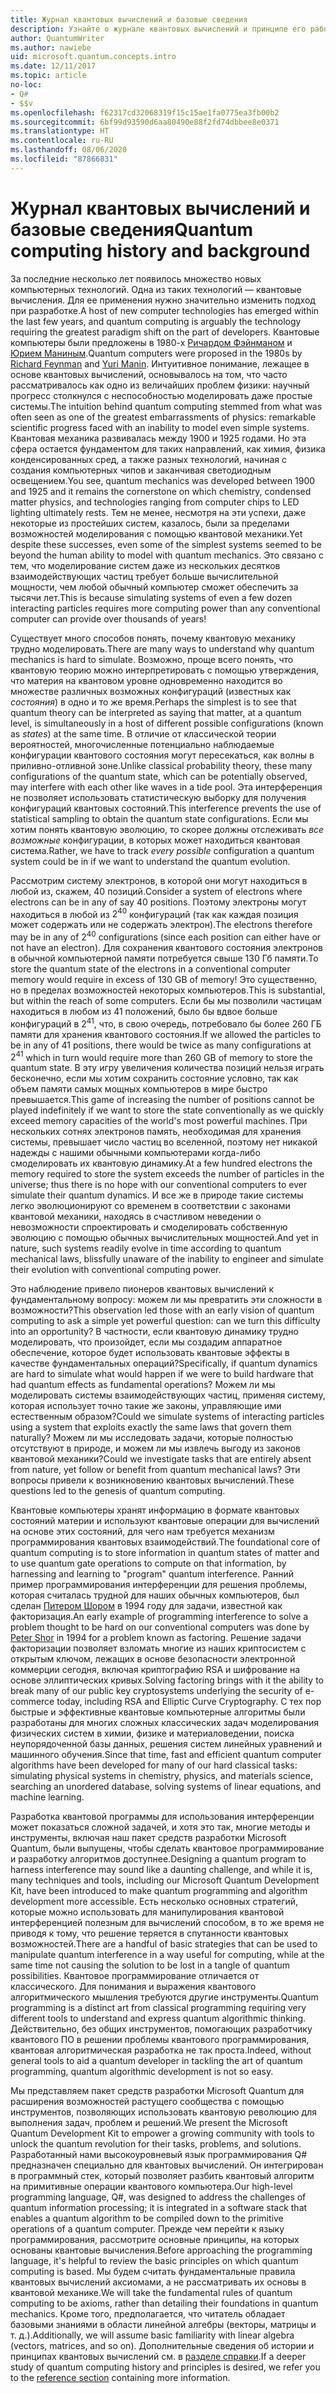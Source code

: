 ```yaml
---
title: Журнал квантовых вычислений и базовые сведения
description: Узнайте о журнале квантовых вычислений и принципе его работы, а также о пакете средств разработки Microsoft Quantum.
author: QuantumWriter
ms.author: nawiebe
uid: microsoft.quantum.concepts.intro
ms.date: 12/11/2017
ms.topic: article
no-loc:
- Q#
- $$v
ms.openlocfilehash: f62317cd32068319f15c15ae1fa0775ea3fb00b2
ms.sourcegitcommit: 6bf99d93590d6aa80490e88f2fd74dbbee8e0371
ms.translationtype: HT
ms.contentlocale: ru-RU
ms.lasthandoff: 08/06/2020
ms.locfileid: "87866831"
---
```

# <a name="quantum-computing-history-and-background"></a><span data-ttu-id="a416b-103">Журнал квантовых вычислений и базовые сведения</span><span class="sxs-lookup"><span data-stu-id="a416b-103">Quantum computing history and background</span></span>

<span data-ttu-id="a416b-104">За последние несколько лет появилось множество новых компьютерных технологий. Одна из таких технологий — квантовые вычисления. Для ее применения нужно значительно изменить подход при разработке.</span><span class="sxs-lookup"><span data-stu-id="a416b-104">A host of new computer technologies has emerged within the last few years, and quantum computing is arguably the technology requiring the greatest paradigm shift on the part of developers.</span></span>  <span data-ttu-id="a416b-105">Квантовые компьютеры были предложены в 1980-х [Ричардом Фэйнманом](https://en.wikipedia.org/wiki/Richard_Feynman) и [Юрием Маниным](https://en.wikipedia.org/wiki/Yuri_Manin).</span><span class="sxs-lookup"><span data-stu-id="a416b-105">Quantum computers were proposed in the 1980s by [Richard Feynman](https://en.wikipedia.org/wiki/Richard_Feynman) and [Yuri Manin](https://en.wikipedia.org/wiki/Yuri_Manin).</span></span>  <span data-ttu-id="a416b-106">Интуитивное понимание, лежащее в основе квантовых вычислений, основывалось на том, что часто рассматривалось как одно из величайших проблем физики: научный прогресс столкнулся с неспособностью моделировать даже простые системы.</span><span class="sxs-lookup"><span data-stu-id="a416b-106">The intuition behind quantum computing stemmed from what was often seen as one of the greatest embarrassments of physics: remarkable scientific progress faced with an inability to model even simple systems.</span></span> <span data-ttu-id="a416b-107">Квантовая механика развивалась между 1900 и 1925 годами. Но эта сфера остается фундаментом для таких направлений, как химия, физика конденсированных сред, а также разных технологий, начиная с создания компьютерных чипов и заканчивая светодиодным освещением.</span><span class="sxs-lookup"><span data-stu-id="a416b-107">You see, quantum mechanics was developed between 1900 and 1925 and it remains the cornerstone on which chemistry, condensed matter physics, and technologies ranging from computer chips to LED lighting ultimately rests.</span></span>  <span data-ttu-id="a416b-108">Тем не менее, несмотря на эти успехи, даже некоторые из простейших систем, казалось, были за пределами возможностей моделирования с помощью квантовой механики.</span><span class="sxs-lookup"><span data-stu-id="a416b-108">Yet despite these successes, even some of the simplest systems seemed to be beyond the human ability to model with quantum mechanics.</span></span>  <span data-ttu-id="a416b-109">Это связано с тем, что моделирование систем даже из нескольких десятков взаимодействующих частиц требует больше вычислительной мощности, чем любой обычный компьютер сможет обеспечить за тысячи лет.</span><span class="sxs-lookup"><span data-stu-id="a416b-109">This is because simulating systems of even a few dozen interacting particles requires more computing power than any conventional computer can provide over thousands of years!</span></span>

<span data-ttu-id="a416b-110">Существует много способов понять, почему квантовую механику трудно моделировать.</span><span class="sxs-lookup"><span data-stu-id="a416b-110">There are many ways to understand why quantum mechanics is hard to simulate.</span></span>  <span data-ttu-id="a416b-111">Возможно, проще всего понять, что квантовую теорию можно интерпретировать с помощью утверждения, что материя на квантовом уровне одновременно находится во множестве различных возможных конфигураций (известных как *состояния*) в одно и то же время.</span><span class="sxs-lookup"><span data-stu-id="a416b-111">Perhaps the simplest is to see that quantum theory can be interpreted as saying that matter, at a quantum level, is simultaneously in a host of different possible configurations (known as *states*) at the same time.</span></span>  <span data-ttu-id="a416b-112">В отличие от классической теории вероятностей, многочисленные потенциально наблюдаемые конфигурации квантового состояния могут пересекаться, как волны в приливно-отливной зоне.</span><span class="sxs-lookup"><span data-stu-id="a416b-112">Unlike classical probability theory, these many configurations of the quantum state, which can be potentially observed, may interfere with each other like waves in a tide pool.</span></span>  <span data-ttu-id="a416b-113">Эта интерференция не позволяет использовать статистическую выборку для получения конфигураций квантовых состояний.</span><span class="sxs-lookup"><span data-stu-id="a416b-113">This interference prevents the use of statistical sampling to obtain the quantum state configurations.</span></span>  <span data-ttu-id="a416b-114">Если мы хотим понять квантовую эволюцию, то скорее должны отслеживать *все возможные* конфигурации, в которых может находиться квантовая система.</span><span class="sxs-lookup"><span data-stu-id="a416b-114">Rather, we have to track *every possible* configuration a quantum system could be in if we want to understand the quantum evolution.</span></span>  

<span data-ttu-id="a416b-115">Рассмотрим систему электронов, в которой они могут находиться в любой из, скажем, $40$ позиций.</span><span class="sxs-lookup"><span data-stu-id="a416b-115">Consider a system of electrons where electrons can be in any of say $40$ positions.</span></span>  <span data-ttu-id="a416b-116">Поэтому электроны могут находиться в любой из $2^{40}$ конфигураций (так как каждая позиция может содержать или не содержать электрон).</span><span class="sxs-lookup"><span data-stu-id="a416b-116">The electrons therefore may be in any of $2^{40}$ configurations (since each position can either have or not have an electron).</span></span> <span data-ttu-id="a416b-117">Для сохранения квантового состояния электронов в обычной компьютерной памяти потребуется свыше $130$ Гб памяти.</span><span class="sxs-lookup"><span data-stu-id="a416b-117">To store the quantum state of the electrons in a conventional computer memory would require in excess of $130$ GB of memory!</span></span>  <span data-ttu-id="a416b-118">Это существенно, но в пределах возможностей некоторых компьютеров.</span><span class="sxs-lookup"><span data-stu-id="a416b-118">This is substantial, but within the reach of some computers.</span></span>  <span data-ttu-id="a416b-119">Если бы мы позволили частицам находиться в любом из $41$ положений, было бы вдвое больше конфигураций в $2^{41}$, что, в свою очередь, потребовало бы более $260$ ГБ памяти для хранения квантового состояния.</span><span class="sxs-lookup"><span data-stu-id="a416b-119">If we allowed the particles to be in any of $41$ positions, there would be twice as many configurations at $2^{41}$ which in turn would require more than $260$ GB of memory to store the quantum state.</span></span> <span data-ttu-id="a416b-120">В эту игру увеличения количества позиций нельзя играть бесконечно, если мы хотим сохранить состояние условно, так как объем памяти самых мощных компьютеров в мире быстро превышается.</span><span class="sxs-lookup"><span data-stu-id="a416b-120">This game of increasing the number of positions cannot be played indefinitely if we want to store the state conventionally as we quickly exceed memory capacities of the world's most powerful machines.</span></span>  <span data-ttu-id="a416b-121">При нескольких сотнях электронов память, необходимая для хранения системы, превышает число частиц во вселенной, поэтому нет никакой надежды с нашими обычными компьютерами когда-либо смоделировать их квантовую динамику.</span><span class="sxs-lookup"><span data-stu-id="a416b-121">At a few hundred electrons the memory required to store the system exceeds the number of particles in the universe; thus there is no hope with our conventional computers to ever simulate their quantum dynamics.</span></span> <span data-ttu-id="a416b-122">И все же в природе такие системы легко эволюционируют со временем в соответствии с законами квантовой механики, находясь в счастливом неведении о невозможности спроектировать и смоделировать собственную эволюцию с помощью обычных вычислительных мощностей.</span><span class="sxs-lookup"><span data-stu-id="a416b-122">And yet in nature, such systems readily evolve in time according to quantum mechanical laws, blissfully unaware of the inability to engineer and simulate their evolution with conventional computing power.</span></span>

<span data-ttu-id="a416b-123">Это наблюдение привело пионеров квантовых вычислений к фундаментальному вопросу: можем ли мы превратить эти сложности в возможности?</span><span class="sxs-lookup"><span data-stu-id="a416b-123">This observation led those with an early vision of quantum computing to ask a simple yet powerful question: can we turn this difficulty into an opportunity?</span></span>  <span data-ttu-id="a416b-124">В частности, если квантовую динамику трудно моделировать, что произойдет, если мы создадим аппаратное обеспечение, которое будет использовать квантовые эффекты в качестве фундаментальных операций?</span><span class="sxs-lookup"><span data-stu-id="a416b-124">Specifically, if quantum dynamics are hard to simulate what would happen if we were to build hardware that had quantum effects as fundamental operations?</span></span>  <span data-ttu-id="a416b-125">Можем ли мы моделировать системы взаимодействующих частиц, применяя систему, которая использует точно такие же законы, управляющие ими естественным образом?</span><span class="sxs-lookup"><span data-stu-id="a416b-125">Could we simulate systems of interacting particles using a system that exploits exactly the same laws that govern them naturally?</span></span> <span data-ttu-id="a416b-126">Можем ли мы исследовать задачи, которые полностью отсутствуют в природе, и можем ли мы извлечь выгоду из законов квантовой механики?</span><span class="sxs-lookup"><span data-stu-id="a416b-126">Could we investigate tasks that are entirely absent from nature, yet follow or benefit from quantum mechanical laws?</span></span>  <span data-ttu-id="a416b-127">Эти вопросы привели к возникновению квантовых вычислений.</span><span class="sxs-lookup"><span data-stu-id="a416b-127">These questions led to the genesis of quantum computing.</span></span>

<span data-ttu-id="a416b-128">Квантовые компьютеры хранят информацию в формате квантовых состояний материи и используют квантовые операции для вычислений на основе этих состояний, для чего нам требуется механизм программирования квантовых взаимодействий.</span><span class="sxs-lookup"><span data-stu-id="a416b-128">The foundational core of quantum computing is to store information in quantum states of matter and to use quantum gate operations to compute on that information, by harnessing and learning to "program" quantum interference.</span></span>  <span data-ttu-id="a416b-129">Ранний пример программирования интерференции для решения проблемы, которая считалась трудной для наших обычных компьютеров, был сделан [Питером Шором](https://en.wikipedia.org/wiki/Peter_Shor) в 1994 году для задачи, известной как факторизация.</span><span class="sxs-lookup"><span data-stu-id="a416b-129">An early example of programming interference to solve a problem thought to be hard on our conventional computers was done by [Peter Shor](https://en.wikipedia.org/wiki/Peter_Shor) in 1994 for a problem known as factoring.</span></span>  <span data-ttu-id="a416b-130">Решение задачи факторизации позволяет взломать многие из наших криптосистем с открытым ключом, лежащих в основе безопасности электронной коммерции сегодня, включая криптографию RSA и шифрование на основе эллиптических кривых.</span><span class="sxs-lookup"><span data-stu-id="a416b-130">Solving factoring brings with it the ability to break many of our public key cryptosystems underlying the security of e-commerce today, including RSA and Elliptic Curve Cryptography.</span></span>  <span data-ttu-id="a416b-131">С тех пор быстрые и эффективные квантовые компьютерные алгоритмы были разработаны для многих сложных классических задач моделирования физических систем в химии, физике и материаловедении, поиска неупорядоченной базы данных, решения систем линейных уравнений и машинного обучения.</span><span class="sxs-lookup"><span data-stu-id="a416b-131">Since that time, fast and efficient quantum computer algorithms have been developed for many of our hard classical tasks: simulating physical systems in chemistry, physics, and materials science, searching an unordered database, solving systems of linear equations, and machine learning.</span></span>

<span data-ttu-id="a416b-132">Разработка квантовой программы для использования интерференции может показаться сложной задачей, и хотя это так, многие методы и инструменты, включая наш пакет средств разработки Microsoft Quantum, были выпущены, чтобы сделать квантовое программирование и разработку алгоритмов доступнее.</span><span class="sxs-lookup"><span data-stu-id="a416b-132">Designing a quantum program to harness interference may sound like a daunting challenge, and while it is, many techniques and tools, including our Microsoft Quantum Development Kit, have been introduced to make quantum programming and algorithm development more accessible.</span></span> <span data-ttu-id="a416b-133">Есть несколько основных стратегий, которые можно использовать для манипулирования квантовой интерференцией полезным для вычислений способом, в то же время не приводя к тому, что решение теряется в спутанности квантовых возможностей.</span><span class="sxs-lookup"><span data-stu-id="a416b-133">There are a handful of basic strategies that can be used to manipulate quantum interference in a way useful for computing, while at the same time not causing the solution to be lost in a tangle of quantum possibilities.</span></span> <span data-ttu-id="a416b-134">Квантовое программирование отличается от классического. Для понимания и выражения квантового алгоритмического мышления требуются другие инструменты.</span><span class="sxs-lookup"><span data-stu-id="a416b-134">Quantum programming is a distinct art from classical programming requiring very different tools to understand and express quantum algorithmic thinking.</span></span> <span data-ttu-id="a416b-135">Действительно, без общих инструментов, помогающих разработчику квантового ПО в решении проблемы квантового программирования, квантовая алгоритмическая разработка не так проста.</span><span class="sxs-lookup"><span data-stu-id="a416b-135">Indeed, without general tools to aid a quantum developer in tackling the art of quantum programming, quantum algorithmic development is not so easy.</span></span>

<span data-ttu-id="a416b-136">Мы представляем пакет средств разработки Microsoft Quantum для расширения возможностей растущего сообщества с помощью инструментов, позволяющих использовать квантовую революцию для выполнения задач, проблем и решений.</span><span class="sxs-lookup"><span data-stu-id="a416b-136">We present the Microsoft Quantum Development Kit to empower a growing community with tools to unlock the quantum revolution for their tasks, problems, and solutions.</span></span> <span data-ttu-id="a416b-137">Разработанный нами высокоуровневый язык программирования Q# предназначен специально для квантовых вычислений. Он интегрирован в программный стек, который позволяет разбить квантовый алгоритм на примитивные операции квантового компьютера.</span><span class="sxs-lookup"><span data-stu-id="a416b-137">Our high-level programming language, Q#, was designed to address the challenges of quantum information processing; it is integrated in a software stack that enables a quantum algorithm to be compiled down to the primitive operations of a quantum computer.</span></span>  <span data-ttu-id="a416b-138">Прежде чем перейти к языку программирования, рассмотрите основные принципы, на которых основаны квантовые вычисления.</span><span class="sxs-lookup"><span data-stu-id="a416b-138">Before approaching the programming language, it's helpful to review the basic principles on which quantum computing is based.</span></span> <span data-ttu-id="a416b-139">Мы будем считать фундаментальные правила квантовых вычислений аксиомами, а не рассматривать их основы в квантовой механике.</span><span class="sxs-lookup"><span data-stu-id="a416b-139">We will take the fundamental rules of quantum computing to be axioms, rather than detailing their foundations in quantum mechanics.</span></span> <span data-ttu-id="a416b-140">Кроме того, предполагается, что читатель обладает базовыми знаниями в области линейной алгебры (векторы, матрицы и т. д.).</span><span class="sxs-lookup"><span data-stu-id="a416b-140">Additionally, we will assume basic familiarity with linear algebra (vectors, matrices, and so on).</span></span> <span data-ttu-id="a416b-141">Дополнительные сведения об истории и принципах квантовых вычислений см. в [разделе справки](xref:microsoft.quantum.more-information).</span><span class="sxs-lookup"><span data-stu-id="a416b-141">If a deeper study of quantum computing history and principles is desired, we refer you to the  [reference section](xref:microsoft.quantum.more-information) containing more information.</span></span>
